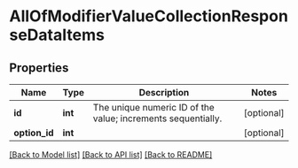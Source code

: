 # AllOfModifierValueCollectionResponseDataItems

## Properties
Name | Type | Description | Notes
------------ | ------------- | ------------- | -------------
**id** | **int** | The unique numeric ID of the value; increments sequentially. | [optional] 
**option_id** | **int** |  | [optional] 

[[Back to Model list]](../../README.md#documentation-for-models) [[Back to API list]](../../README.md#documentation-for-api-endpoints) [[Back to README]](../../README.md)

